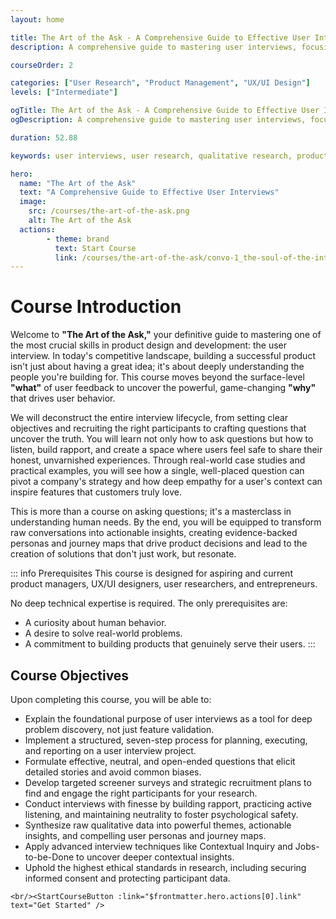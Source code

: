 ```yaml
---
layout: home

title: The Art of the Ask - A Comprehensive Guide to Effective User Interviews
description: A comprehensive guide to mastering user interviews, focusing on uncovering the deep 'why' behind user behavior to build truly valuable and intuitive products.

courseOrder: 2

categories: ["User Research", "Product Management", "UX/UI Design"]
levels: ["Intermediate"]

ogTitle: The Art of the Ask - A Comprehensive Guide to Effective User Interviews
ogDescription: A comprehensive guide to mastering user interviews, focusing on uncovering the deep 'why' behind user behavior to build truly valuable and intuitive products.

duration: 52.88

keywords: user interviews, user research, qualitative research, product management, UX design, customer discovery, empathy, asking why

hero:
  name: "The Art of the Ask"
  text: "A Comprehensive Guide to Effective User Interviews"
  image:
    src: /courses/the-art-of-the-ask.png
    alt: The Art of the Ask
  actions:
        - theme: brand
          text: Start Course
          link: /courses/the-art-of-the-ask/convo-1_the-soul-of-the-interview
---
```

# Course Introduction

Welcome to **"The Art of the Ask,"** your definitive guide to mastering one of the most crucial skills in product design and development: the user interview. In today's competitive landscape, building a successful product isn't just about having a great idea; it's about deeply understanding the people you're building for. This course moves beyond the surface-level **"what"** of user feedback to uncover the powerful, game-changing **"why"** that drives user behavior.

We will deconstruct the entire interview lifecycle, from setting clear objectives and recruiting the right participants to crafting questions that uncover the truth. You will learn not only how to ask questions but how to listen, build rapport, and create a space where users feel safe to share their honest, unvarnished experiences. Through real-world case studies and practical examples, you will see how a single, well-placed question can pivot a company's strategy and how deep empathy for a user's context can inspire features that customers truly love.

This is more than a course on asking questions; it's a masterclass in understanding human needs. By the end, you will be equipped to transform raw conversations into actionable insights, creating evidence-backed personas and journey maps that drive product decisions and lead to the creation of solutions that don't just work, but resonate.

::: info Prerequisites
This course is designed for aspiring and current product managers, UX/UI designers, user researchers, and entrepreneurs.

No deep technical expertise is required. The only prerequisites are:

- A curiosity about human behavior.
- A desire to solve real-world problems.
- A commitment to building products that genuinely serve their users.
  :::

## Course Objectives

Upon completing this course, you will be able to:

- Explain the foundational purpose of user interviews as a tool for deep problem discovery, not just feature validation.
- Implement a structured, seven-step process for planning, executing, and reporting on a user interview project.
- Formulate effective, neutral, and open-ended questions that elicit detailed stories and avoid common biases.
- Develop targeted screener surveys and strategic recruitment plans to find and engage the right participants for your research.
- Conduct interviews with finesse by building rapport, practicing active listening, and maintaining neutrality to foster psychological safety.
- Synthesize raw qualitative data into powerful themes, actionable insights, and compelling user personas and journey maps.
- Apply advanced interview techniques like Contextual Inquiry and Jobs-to-be-Done to uncover deeper contextual insights.
- Uphold the highest ethical standards in research, including securing informed consent and protecting participant data.

`<br/><StartCourseButton :link="$frontmatter.hero.actions[0].link" text="Get Started" />`
